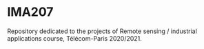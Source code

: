 # IMA207
Repository dedicated to the projects of Remote sensing / industrial applications course, Télécom-Paris 2020/2021.
